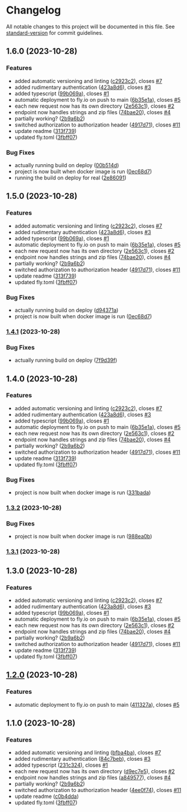 # Changelog

All notable changes to this project will be documented in this file. See [standard-version](https://github.com/conventional-changelog/standard-version) for commit guidelines.

## 1.6.0 (2023-10-28)

### Features

- added automatic versioning and linting ([c2923c2](https://github.com/EricRobertCampbell/latex-pdf-generator/commit/c2923c2271fa32baa0ade72d99154bb3d9d50f76)), closes [#7](https://github.com/EricRobertCampbell/latex-pdf-generator/issues/7)
- added rudimentary authentication ([423a8d6](https://github.com/EricRobertCampbell/latex-pdf-generator/commit/423a8d6938a5acef2f8363d6ea53d4112277a9ce)), closes [#3](https://github.com/EricRobertCampbell/latex-pdf-generator/issues/3)
- added typescript ([99b069a](https://github.com/EricRobertCampbell/latex-pdf-generator/commit/99b069aa32cd5434e15894f45a7b1ec2c1c4530a)), closes [#1](https://github.com/EricRobertCampbell/latex-pdf-generator/issues/1)
- automatic deployment to fly.io on push to main ([6b35e1a](https://github.com/EricRobertCampbell/latex-pdf-generator/commit/6b35e1a16dc83c127ec7a33367a6ed57fe2135bf)), closes [#5](https://github.com/EricRobertCampbell/latex-pdf-generator/issues/5)
- each new request now has its own directory ([2e563c1](https://github.com/EricRobertCampbell/latex-pdf-generator/commit/2e563c15bcd761a839300349b171483f9a52bee1)), closes [#2](https://github.com/EricRobertCampbell/latex-pdf-generator/issues/2)
- endpoint now handles strings and zip files ([74bae20](https://github.com/EricRobertCampbell/latex-pdf-generator/commit/74bae2061511b32b06d706a3c4967439cfa96736)), closes [#4](https://github.com/EricRobertCampbell/latex-pdf-generator/issues/4)
- partially working? ([2b9a6b2](https://github.com/EricRobertCampbell/latex-pdf-generator/commit/2b9a6b27d5ed86d66151dd9885df4d695d92c1f4))
- switched authorization to authorization header ([4917d71](https://github.com/EricRobertCampbell/latex-pdf-generator/commit/4917d7110d6c9d029f15f4d7efd6e1d40582ecf1)), closes [#11](https://github.com/EricRobertCampbell/latex-pdf-generator/issues/11)
- update readme ([313f739](https://github.com/EricRobertCampbell/latex-pdf-generator/commit/313f7394f2e30b5e2398c1d98112cbfee0d413f3))
- updated fly.toml ([3fbff07](https://github.com/EricRobertCampbell/latex-pdf-generator/commit/3fbff07294ddc741cb18acaa9928e2673dd22ef5))

### Bug Fixes

- actually running build on deploy ([00b514d](https://github.com/EricRobertCampbell/latex-pdf-generator/commit/00b514da17be95119466100daed04bfecac5655e))
- project is now built when docker image is run ([0ec68d7](https://github.com/EricRobertCampbell/latex-pdf-generator/commit/0ec68d74136d4284e96a3d1e707cfa2c6537624c))
- running the build on deploy for real ([2e86091](https://github.com/EricRobertCampbell/latex-pdf-generator/commit/2e8609148a57e4846b29c8f98526cfc3b113034c))

## 1.5.0 (2023-10-28)

### Features

- added automatic versioning and linting ([c2923c2](https://github.com/EricRobertCampbell/latex-pdf-generator/commit/c2923c2271fa32baa0ade72d99154bb3d9d50f76)), closes [#7](https://github.com/EricRobertCampbell/latex-pdf-generator/issues/7)
- added rudimentary authentication ([423a8d6](https://github.com/EricRobertCampbell/latex-pdf-generator/commit/423a8d6938a5acef2f8363d6ea53d4112277a9ce)), closes [#3](https://github.com/EricRobertCampbell/latex-pdf-generator/issues/3)
- added typescript ([99b069a](https://github.com/EricRobertCampbell/latex-pdf-generator/commit/99b069aa32cd5434e15894f45a7b1ec2c1c4530a)), closes [#1](https://github.com/EricRobertCampbell/latex-pdf-generator/issues/1)
- automatic deployment to fly.io on push to main ([6b35e1a](https://github.com/EricRobertCampbell/latex-pdf-generator/commit/6b35e1a16dc83c127ec7a33367a6ed57fe2135bf)), closes [#5](https://github.com/EricRobertCampbell/latex-pdf-generator/issues/5)
- each new request now has its own directory ([2e563c1](https://github.com/EricRobertCampbell/latex-pdf-generator/commit/2e563c15bcd761a839300349b171483f9a52bee1)), closes [#2](https://github.com/EricRobertCampbell/latex-pdf-generator/issues/2)
- endpoint now handles strings and zip files ([74bae20](https://github.com/EricRobertCampbell/latex-pdf-generator/commit/74bae2061511b32b06d706a3c4967439cfa96736)), closes [#4](https://github.com/EricRobertCampbell/latex-pdf-generator/issues/4)
- partially working? ([2b9a6b2](https://github.com/EricRobertCampbell/latex-pdf-generator/commit/2b9a6b27d5ed86d66151dd9885df4d695d92c1f4))
- switched authorization to authorization header ([4917d71](https://github.com/EricRobertCampbell/latex-pdf-generator/commit/4917d7110d6c9d029f15f4d7efd6e1d40582ecf1)), closes [#11](https://github.com/EricRobertCampbell/latex-pdf-generator/issues/11)
- update readme ([313f739](https://github.com/EricRobertCampbell/latex-pdf-generator/commit/313f7394f2e30b5e2398c1d98112cbfee0d413f3))
- updated fly.toml ([3fbff07](https://github.com/EricRobertCampbell/latex-pdf-generator/commit/3fbff07294ddc741cb18acaa9928e2673dd22ef5))

### Bug Fixes

- actually running build on deploy ([d94371a](https://github.com/EricRobertCampbell/latex-pdf-generator/commit/d94371a30f0416d6bc4c2938cdc30db61a449988))
- project is now built when docker image is run ([0ec68d7](https://github.com/EricRobertCampbell/latex-pdf-generator/commit/0ec68d74136d4284e96a3d1e707cfa2c6537624c))

### [1.4.1](https://github.com/EricRobertCampbell/latex-pdf-generator/compare/v1.4.0...v1.4.1) (2023-10-28)

### Bug Fixes

- actually running build on deploy ([7f9d39f](https://github.com/EricRobertCampbell/latex-pdf-generator/commit/7f9d39f99a934c0150717771f0ff4f665d64805a))

## 1.4.0 (2023-10-28)

### Features

- added automatic versioning and linting ([c2923c2](https://github.com/EricRobertCampbell/latex-pdf-generator/commit/c2923c2271fa32baa0ade72d99154bb3d9d50f76)), closes [#7](https://github.com/EricRobertCampbell/latex-pdf-generator/issues/7)
- added rudimentary authentication ([423a8d6](https://github.com/EricRobertCampbell/latex-pdf-generator/commit/423a8d6938a5acef2f8363d6ea53d4112277a9ce)), closes [#3](https://github.com/EricRobertCampbell/latex-pdf-generator/issues/3)
- added typescript ([99b069a](https://github.com/EricRobertCampbell/latex-pdf-generator/commit/99b069aa32cd5434e15894f45a7b1ec2c1c4530a)), closes [#1](https://github.com/EricRobertCampbell/latex-pdf-generator/issues/1)
- automatic deployment to fly.io on push to main ([6b35e1a](https://github.com/EricRobertCampbell/latex-pdf-generator/commit/6b35e1a16dc83c127ec7a33367a6ed57fe2135bf)), closes [#5](https://github.com/EricRobertCampbell/latex-pdf-generator/issues/5)
- each new request now has its own directory ([2e563c1](https://github.com/EricRobertCampbell/latex-pdf-generator/commit/2e563c15bcd761a839300349b171483f9a52bee1)), closes [#2](https://github.com/EricRobertCampbell/latex-pdf-generator/issues/2)
- endpoint now handles strings and zip files ([74bae20](https://github.com/EricRobertCampbell/latex-pdf-generator/commit/74bae2061511b32b06d706a3c4967439cfa96736)), closes [#4](https://github.com/EricRobertCampbell/latex-pdf-generator/issues/4)
- partially working? ([2b9a6b2](https://github.com/EricRobertCampbell/latex-pdf-generator/commit/2b9a6b27d5ed86d66151dd9885df4d695d92c1f4))
- switched authorization to authorization header ([4917d71](https://github.com/EricRobertCampbell/latex-pdf-generator/commit/4917d7110d6c9d029f15f4d7efd6e1d40582ecf1)), closes [#11](https://github.com/EricRobertCampbell/latex-pdf-generator/issues/11)
- update readme ([313f739](https://github.com/EricRobertCampbell/latex-pdf-generator/commit/313f7394f2e30b5e2398c1d98112cbfee0d413f3))
- updated fly.toml ([3fbff07](https://github.com/EricRobertCampbell/latex-pdf-generator/commit/3fbff07294ddc741cb18acaa9928e2673dd22ef5))

### Bug Fixes

- project is now built when docker image is run ([331bada](https://github.com/EricRobertCampbell/latex-pdf-generator/commit/331badae5dc5d35448b606351cade337283e59ca))

### [1.3.2](https://github.com/EricRobertCampbell/latex-pdf-generator/compare/v1.3.1...v1.3.2) (2023-10-28)

### Bug Fixes

- project is now built when docker image is run ([988ea0b](https://github.com/EricRobertCampbell/latex-pdf-generator/commit/988ea0b18b27865b6f31400dfb58d4a87b8ada16))

### [1.3.1](https://github.com/EricRobertCampbell/latex-pdf-generator/compare/v1.3.0...v1.3.1) (2023-10-28)

## 1.3.0 (2023-10-28)

### Features

- added automatic versioning and linting ([c2923c2](https://github.com/EricRobertCampbell/latex-pdf-generator/commit/c2923c2271fa32baa0ade72d99154bb3d9d50f76)), closes [#7](https://github.com/EricRobertCampbell/latex-pdf-generator/issues/7)
- added rudimentary authentication ([423a8d6](https://github.com/EricRobertCampbell/latex-pdf-generator/commit/423a8d6938a5acef2f8363d6ea53d4112277a9ce)), closes [#3](https://github.com/EricRobertCampbell/latex-pdf-generator/issues/3)
- added typescript ([99b069a](https://github.com/EricRobertCampbell/latex-pdf-generator/commit/99b069aa32cd5434e15894f45a7b1ec2c1c4530a)), closes [#1](https://github.com/EricRobertCampbell/latex-pdf-generator/issues/1)
- automatic deployment to fly.io on push to main ([6b35e1a](https://github.com/EricRobertCampbell/latex-pdf-generator/commit/6b35e1a16dc83c127ec7a33367a6ed57fe2135bf)), closes [#5](https://github.com/EricRobertCampbell/latex-pdf-generator/issues/5)
- each new request now has its own directory ([2e563c1](https://github.com/EricRobertCampbell/latex-pdf-generator/commit/2e563c15bcd761a839300349b171483f9a52bee1)), closes [#2](https://github.com/EricRobertCampbell/latex-pdf-generator/issues/2)
- endpoint now handles strings and zip files ([74bae20](https://github.com/EricRobertCampbell/latex-pdf-generator/commit/74bae2061511b32b06d706a3c4967439cfa96736)), closes [#4](https://github.com/EricRobertCampbell/latex-pdf-generator/issues/4)
- partially working? ([2b9a6b2](https://github.com/EricRobertCampbell/latex-pdf-generator/commit/2b9a6b27d5ed86d66151dd9885df4d695d92c1f4))
- switched authorization to authorization header ([4917d71](https://github.com/EricRobertCampbell/latex-pdf-generator/commit/4917d7110d6c9d029f15f4d7efd6e1d40582ecf1)), closes [#11](https://github.com/EricRobertCampbell/latex-pdf-generator/issues/11)
- update readme ([313f739](https://github.com/EricRobertCampbell/latex-pdf-generator/commit/313f7394f2e30b5e2398c1d98112cbfee0d413f3))
- updated fly.toml ([3fbff07](https://github.com/EricRobertCampbell/latex-pdf-generator/commit/3fbff07294ddc741cb18acaa9928e2673dd22ef5))

## [1.2.0](https://github.com/EricRobertCampbell/latex-pdf-generator/compare/v1.1.0...v1.2.0) (2023-10-28)

### Features

- automatic deployment to fly.io on push to main ([411327a](https://github.com/EricRobertCampbell/latex-pdf-generator/commit/411327aa8b3e595bffaaafecdfdb8fb50076282f)), closes [#5](https://github.com/EricRobertCampbell/latex-pdf-generator/issues/5)

## 1.1.0 (2023-10-28)

### Features

- added automatic versioning and linting ([bfba4ba](https://github.com/EricRobertCampbell/latex-pdf-generator/commit/bfba4ba96302ecd08c852c3dce7b8f61a9f58185)), closes [#7](https://github.com/EricRobertCampbell/latex-pdf-generator/issues/7)
- added rudimentary authentication ([84c7beb](https://github.com/EricRobertCampbell/latex-pdf-generator/commit/84c7beb1ad86e83e13f4534afd9c1dca8d3b4778)), closes [#3](https://github.com/EricRobertCampbell/latex-pdf-generator/issues/3)
- added typescript ([231c324](https://github.com/EricRobertCampbell/latex-pdf-generator/commit/231c3245e359cbcbf779ee86d1edfb444764deb6)), closes [#1](https://github.com/EricRobertCampbell/latex-pdf-generator/issues/1)
- each new request now has its own directory ([d9ec7e5](https://github.com/EricRobertCampbell/latex-pdf-generator/commit/d9ec7e5e460f4ed34f38426ed7efcee7bde6f65f)), closes [#2](https://github.com/EricRobertCampbell/latex-pdf-generator/issues/2)
- endpoint now handles strings and zip files ([a849577](https://github.com/EricRobertCampbell/latex-pdf-generator/commit/a849577b1d3e77e64c5117e0dc1d8a8489460b19)), closes [#4](https://github.com/EricRobertCampbell/latex-pdf-generator/issues/4)
- partially working? ([2b9a6b2](https://github.com/EricRobertCampbell/latex-pdf-generator/commit/2b9a6b27d5ed86d66151dd9885df4d695d92c1f4))
- switched authorization to authorization header ([4ee0f74](https://github.com/EricRobertCampbell/latex-pdf-generator/commit/4ee0f74e0b28ef237b4769ed5edd23eee4210d4e)), closes [#11](https://github.com/EricRobertCampbell/latex-pdf-generator/issues/11)
- update readme ([c0b4dda](https://github.com/EricRobertCampbell/latex-pdf-generator/commit/c0b4ddafb4d1bed5092711ae23f573bfb8ee519f))
- updated fly.toml ([3fbff07](https://github.com/EricRobertCampbell/latex-pdf-generator/commit/3fbff07294ddc741cb18acaa9928e2673dd22ef5))
